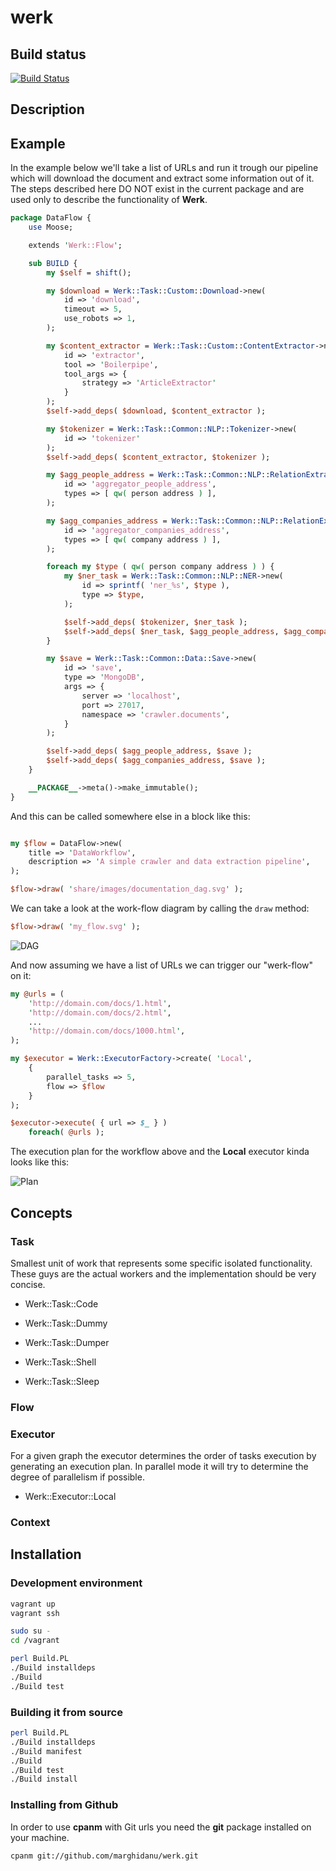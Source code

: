 # werk

## Build status

[![Build Status](https://travis-ci.org/marghidanu/werk.svg?branch=master)](https://travis-ci.org/marghidanu/werk)

## Description

## Example

In the example below we'll take a list of URLs and run it trough our pipeline which will download the document and extract some information out of it. The steps described here DO NOT exist in the current package and are used only to describe the functionality of **Werk**.

```perl
package DataFlow {
	use Moose;

	extends 'Werk::Flow';

	sub BUILD {
		my $self = shift();

		my $download = Werk::Task::Custom::Download->new(
			id => 'download',
			timeout => 5,
			use_robots => 1,
		);

		my $content_extractor = Werk::Task::Custom::ContentExtractor->new(
			id => 'extractor',
			tool => 'Boilerpipe',
			tool_args => {
				strategy => 'ArticleExtractor'
			}
		);
		$self->add_deps( $download, $content_extractor );

		my $tokenizer = Werk::Task::Common::NLP::Tokenizer->new(
			id => 'tokenizer'
		);
		$self->add_deps( $content_extractor, $tokenizer );

		my $agg_people_address = Werk::Task::Common::NLP::RelationExtractor->new(
			id => 'aggregator_people_address',
			types => [ qw( person address ) ],
		);

		my $agg_companies_address = Werk::Task::Common::NLP::RelationExtractor->new(
			id => 'aggregator_companies_address',
			types => [ qw( company address ) ],
		);

		foreach my $type ( qw( person company address ) ) {
			my $ner_task = Werk::Task::Common::NLP::NER->new(
				id => sprintf( 'ner_%s', $type ),
				type => $type,
			);

			$self->add_deps( $tokenizer, $ner_task );
			$self->add_deps( $ner_task, $agg_people_address, $agg_companies_address );
		}

		my $save = Werk::Task::Common::Data::Save->new(
			id => 'save',
			type => 'MongoDB',
			args => {
				server => 'localhost',
				port => 27017,
				namespace => 'crawler.documents',
			}
		);

		$self->add_deps( $agg_people_address, $save );
		$self->add_deps( $agg_companies_address, $save );
	}

	__PACKAGE__->meta()->make_immutable();
}
```

And this can be called somewhere else in a block like this:

```perl

my $flow = DataFlow->new(
	title => 'DataWorkflow',
	description => 'A simple crawler and data extraction pipeline',
);

$flow->draw( 'share/images/documentation_dag.svg' );

```

We can take a look at the work-flow diagram by calling the `draw` method:

```perl
$flow->draw( 'my_flow.svg' );
```

![DAG](https://raw.githubusercontent.com/marghidanu/werk/master/share/images/documentation_dag.svg?sanitize=true)

And now assuming we have a list of URLs we can trigger our "werk-flow" on it:

```perl
my @urls = (
	'http://domain.com/docs/1.html',
	'http://domain.com/docs/2.html',
	...
	'http://domain.com/docs/1000.html',
);

my $executor = Werk::ExecutorFactory->create( 'Local',
	{
		parallel_tasks => 5,
		flow => $flow
	}
);

$executor->execute( { url => $_ } )
	foreach( @urls );
```

The execution plan for the workflow above and the **Local** executor kinda looks like this:

![Plan](https://raw.githubusercontent.com/marghidanu/werk/master/share/images/documentation_plan.svg?sanitize=true)

## Concepts

### Task

Smallest unit of work that represents some specific isolated functionality. These guys are the actual workers and the implementation should be very concise.

* Werk::Task::Code

* Werk::Task::Dummy

* Werk::Task::Dumper

* Werk::Task::Shell

* Werk::Task::Sleep

### Flow

### Executor

For a given graph the executor determines the order of tasks execution by generating an execution plan. In parallel mode it will try to determine the degree of parallelism if possible.

* Werk::Executor::Local

### Context

## Installation

### Development environment

```bash
vagrant up
vagrant ssh

sudo su -
cd /vagrant

perl Build.PL
./Build installdeps
./Build
./Build test
```
### Building it from source

```bash
perl Build.PL
./Build installdeps
./Build manifest
./Build
./Build test
./Build install
```

### Installing from Github

In order to use **cpanm** with Git urls you need the **git** package installed on your machine.

```bash
cpanm git://github.com/marghidanu/werk.git
```
